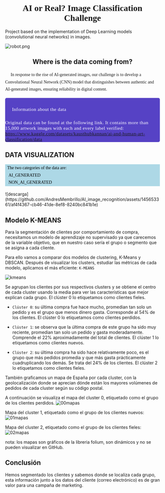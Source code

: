 # <h1 style="font-family:verdana; text-align: center;"> AI or Real? Image Classification Challenge </h1>
Project based on the implementation of Deep Learning models (convolutional neural networks) in images.

![robot.png](https://img.freepik.com/premium-photo/arafed-robot-painting-canvas-messy-room-with-window-generative-ai_927978-24454.jpg?w=1060)

## <h2>  <center> Where is the data coming from?</center> </h2>

<div class="alert alert-block alert-info" style="font-size:14px; font-family:verdana; line-height: 1.7em;">
    📌 &nbsp;In response to the rise of AI-generated images, our challenge is to develop a Convolutional Neural Network (CNN) model that distinguishes between authentic and AI-generated images, ensuring reliability in digital content.
</div>

<div style="color:white;
           display:fill;
           border-radius:5px;
           background-color:#5642C5;
           font-size:110%;
           font-family:Verdana;
           letter-spacing:0.5px">

<p style="padding: 10px;
              color:white;">
    <br>
📍Information about the data
    
Original data can be found at the following link. It contains more than 15,000 artwork images with each and every label verified:
https://www.kaggle.com/datasets/kausthubkannan/ai-and-human-art-classification/data    
</p>
</div>

## DATA VISUALIZATION

<div class="alert alert-block alert-info" style="font-size:14px; font-family:verdana; line-height: 1.7em; background-color: #add8e6; color: #000000;">
    &nbsp; The two categories of the data are:<br>
    🔴AI_GENERATED<br>
    🔴NON_AI_GENERATED<br>
</div>
    <br>
![descarga](https://github.com/AndresMembrillo/AI_image_recognition/assets/145653361/af4f4367-cb46-41de-8ef8-8240bc841b1e)


## Modelo K-MEANS
Para la segmentación de clientes por comportamiento de compra, necesitamos un modelo de aprendizaje no supervisado ya que carecemos de la variable objetivo, que en nuestro caso sería el grupo o segmento que se asigna a cada cliente.

Para ello vamos a comparar dos modelos de clustering, K-Means y DBSCAN. Después de visualizar los clusters, estudiar las métricas de cada modelo, aplicamos el más eficiente: `K-MEANS`

![kmeans](https://github.com/AndresMembrillo/proyecto-usisa/assets/145653361/39023b00-5e1a-4691-af45-62390ea09e00)

Se agrupan los clientes por sus respectivos clusters y se obtiene el centro de cada cluster usando la media para ver las características que mejor explican cada grupo. El clúster 0  lo etiquetamos como clientes fieles.

- `Clúster 0`: su última compra fue hace mucho, promedian tan solo un pedido y es el grupo que menos dinero gasta. Corresponde al 54% de los clientes. El clúster 0  lo etiquetamos como clientes perdidos.

- `Clúster 1`: se observa que la última compra de este grupo ha sido muy reciente, promedian tan solo un pedido y gasta moderadamente. Comprende el 22% aproximadamente del total de clientes. El clúster 1  lo etiquetamos como clientes nuevos.

- `Clúster 2`: su última compra ha sido hace relativamente poco, es el grupo que más pedidos promedia y que más gasta prácticamente cuadruplicando los demás. Se trata del 24% de los clientes. El clúster 2 lo etiquetamos como clientes fieles.

También graficamos un mapa de España por cada cluster, con la geolocalización donde se aprecian dónde están los mayores volúmenes de pedidos de cada cluster según su código postal. 

A continuación se visualiza el mapa del cluster 0, etiquetado como el grupo de los clientes perdidos.
![00mapas](https://github.com/AndresMembrillo/proyecto-usisa/assets/145653361/fd60302d-47bb-436e-a1e3-b071b233d565)

Mapa del cluster 1, etiquetado como el grupo de los clientes nuevos:
![01mapas](https://github.com/AndresMembrillo/proyecto-usisa/assets/145653361/9894d5c4-40f7-4ead-ae93-c417bfe48310)

Mapa del cluster 2, etiquetado como el grupo de los clientes fieles:
![02mapas](https://github.com/AndresMembrillo/proyecto-usisa/assets/145653361/13faae0a-e58b-4482-bba6-f43718d8e7e2)

  nota: los mapas son gráficos de la libreria folium, son dinámicos y no se pueden visualizar en GitHub.

## Conclusión
Hemos segmentado los clientes y sabemos donde se localiza cada grupo, esta información junto a los datos del cliente (correo electrónico) es de gran valor para una campaña de marketing.
